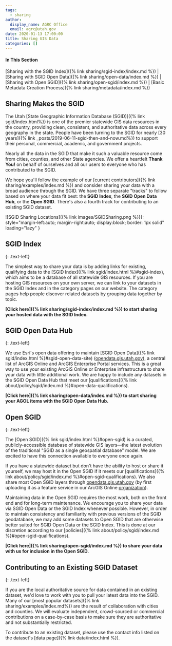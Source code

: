 ```yaml
---
tags:
  - sharing
author:
  display_name: AGRC Office
  email: agrc@utah.gov
date: 2020-01-13 17:00:00
title: Sharing GIS Data
categories: []
---
```


#### In This Section

[Sharing with the SGID Index]({% link sharing/sgid-index/index.md %}) | [Sharing with SGID Open Data]({% link sharing/open-data/index.md %}) | [Sharing with Open SGID]({% link sharing/open-sgid/index.md %}) | [Basic Metadata Creation Process]({% link sharing/metadata/index.md %})

## Sharing Makes the SGID

The Utah [State Geographic Information Database (SGID)]({% link sgid/index.html%}) is one of the premier statewide GIS data resources in the country, providing clean, consistent, and authoritative data across every geography in the state. People have been turning to the SGID for nearly [30 years]({% link _posts/2019-06-11-sgid-then-and-now.md%}) to support their personal, commercial, academic, and government projects.

Nearly all the data in the SGID that make it such a valuable resource come from cities, counties, and other State agencies. We offer a heartfelt **Thank You!** on behalf of ourselves and all our users to everyone who has contributed to the SGID.

We hope you'll follow the example of our [current contributors]({% link sharing/examples/index.md %}) and consider sharing your data with a broad audience through the SGID. We have three separate "tracks" to follow based on where your data fit best: the **SGID Index**, the **SGID Open Data Hub**, or the **Open SGID**. There's also a fourth track for contributing to an existing SGID dataset.

![SGID Sharing Locations]({% link images/SGIDSharing.png %}){: style="margin-left:auto; margin-right:auto; display:block; border: 1px solid" loading="lazy" }

## SGID Index
{: .text-left}

The simplest way to share your data is by adding links for existing, qualifying data to the [SGID Index]({% link sgid/index.html %}#sgid-index), which aims to be a database of all statewide GIS resources. If you are hosting GIS resources on your own server, we can link to your datasets in the SGID Index and in the category pages on our website. The category pages help people discover related datasets by grouping data together by topic.

**[Click here]({% link sharing/sgid-index/index.md %}) to start sharing your hosted data with the SGID Index.**

## SGID Open Data Hub
{: .text-left}

We use Esri's open data offering to maintain [SGID Open Data]({% link sgid/index.html %}#sgid-open-data-site) ([opendata.gis.utah.gov](https://opendata.gis.utah.gov)), a central list of ArcGIS Online and ArcGIS Enterprise Portal services. This is a great way to use your existing ArcGIS Online or Enterprise infrastructure to share your data with little additional work. We are happy to include any datasets in the SGID Open Data Hub that meet our [qualifications]({% link about/policy/sgid/index.md %}#open-data-qualifications).

**[Click here]({% link sharing/open-data/index.md %}) to start sharing your AGOL items with the SGID Open Data Hub.**

## Open SGID
{: .text-left}

The [Open SGID]({% link sgid/index.html %}#open-sgid) is a curated, publicly-accessible database of statewide GIS layers—the latest evolution of the traditional "SGID as a single geospatial database" model. We are excited to have this connection available to everyone once again.

If you have a statewide dataset but don't have the ability to host or share it yourself, we may host it in the Open SGID if it meets our [qualifications]({% link about/policy/sgid/index.md %}#open-sgid-qualifications). We also share most Open SGID layers through [opendata.gis.utah.gov](https://opendata.gis.utah.gov) (by first uploading it as a feature service in our ArcGIS Online [organization](https://utah.maps.arcgis.com)).

Maintaining data in the Open SGID requires the most work, both on the front end and for long-term maintenance. We encourage you to share your data via SGID Open Data or the SGID Index whenever possible. However, in order to maintain consistency and familiarity with previous versions of the SGID geodatabase, we may add some datasets to Open SGID that are otherwise better suited for SGID Open Data or the SGID Index. This is done at our discretion according to our [policies]({% link about/policy/sgid/index.md %}#open-sgid-qualifications).

**[Click here]({% link sharing/open-sgid/index.md %}) to share your data with us for inclusion in the Open SGID.**

## Contributing to an Existing SGID Dataset
{: .text-left}

If you are the local authoritative source for data contained in an existing dataset, we'd love to work with you to pull your latest data into the SGID. Many of our [most popular datasets]({% link sharing/examples/index.md%}) are the result of collaboration with cities and counties. We will evaluate independent, crowd-sourced or commercial contributions on a case-by-case basis to make sure they are authoritative and not substantially restricted.

To contribute to an existing dataset, please use the contact info listed on the dataset's [data page]({% link data/index.html %}).
